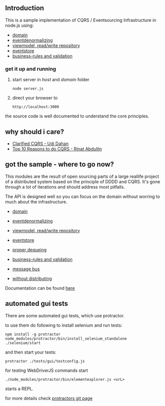 ## Introduction

This is a sample implementation of CQRS / Eventsourcing Infrastructure in node.js using:

- [domain](https://github.com/adrai/node-cqrs-domain)
- [eventdenormalizing](https://github.com/adrai/node-cqrs-eventdenormalizer)
- [viewmodel, read/write repository](https://github.com/adrai/node-viewmodel)
- [eventstore](https://github.com/jamuhl/nodeEventStore)
- [business-rules and validation](https://github.com/adrai/rule-validator)

### get it up and running
        
1.  start server in _host_ and _domain_ folder

        node server.js
        
1.  direct your browser to 

        http://localhost:3000
        
the source code is well documented to understand the core principles.

## why should i care?

- [Clarified CQRS - Udi Dahan](http://www.udidahan.com/2009/12/09/clarified-cqrs/)
- [Top 10 Reasons to do CQRS - Rinat Abdullin](http://abdullin.com/journal/2010/10/22/top-10-reasons-to-do-cqrs-in-a-pdf.html)
               
## got the sample - where to go now?

This modules are the result of open sourcing parts of a large reallife project of a distributed system based on the principle of 
DDDD and CQRS. It's gone through a lot of iterations and should address most pitfalls.

The API is designed well so you can focus on the domain without worring to much about the infrastructure.

- [domain](https://github.com/adrai/node-cqrs-domain)
- [eventdenormalizing](https://github.com/adrai/node-cqrs-eventdenormalizer)
- [viewmodel, read/write repository](https://github.com/adrai/node-viewmodel)
- [eventstore](https://github.com/jamuhl/nodeEventStore)
- [proper dequeing](https://github.com/adrai/node-queue)
- [business-rules and validation](https://github.com/adrai/rule-validator)
- [message bus](https://github.com/adrai/rabbitmq-nodejs-client)

- [without distributing](https://github.com/adrai/node-cqs)


Documentation can be found [here](http://adrai.github.com/cqrs/)

## automated gui tests

There are some automated gui tests, which use protractor.

to use them do following to install selenium and run tests:

    npm install -g protractor
    node_modules/protractor/bin/install_selenium_standalone
    ./selenium/start

and then start your tests:

    protractor ./tests/gui/testconfig.js


for testing WebDriverJS commands start

    ./node_modules/protractor/bin/elementexplorer.js <urL>

starts a REPL.

for more details check [protractors git page](https://github.com/angular/protractor/blob/master/docs/getting-started.md)


